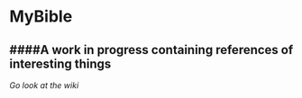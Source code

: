 # MyBible
####A work in progress containing references of interesting things
---
*Go look at the wiki*
